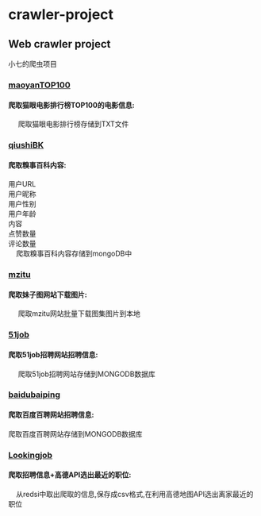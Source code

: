 # crawler-project

<h2>Web crawler project</h2>

小七的爬虫项目</br>
<h3><a href="https://github.com/xiaoqi521/crawler-project/blob/master/maoyanTOP100.py">maoyanTOP100</a></h3>
  <h4> 爬取猫眼电影排行榜TOP100的电影信息:</h4>
      爬取猫眼电影排行榜存储到TXT文件</br>
    
<h3><a href="https://github.com/xiaoqi521/crawler-project/blob/master/qiushiBK.py">qiushiBK</a></h3>
  <h4>爬取糗事百科内容:</h4>
        用户URL</br>
        用户昵称</br>
        用户性别</br>
        用户年龄</br>
        内容</br>
        点赞数量</br>
        评论数量</br>
      爬取糗事百科内容存储到mongoDB中</br>
      
<h3><a href="https://github.com/xiaoqi521/crawler-project/blob/master/mzitu.py">mzitu</a></h3>
 <h4>爬取妹子图网站下载图片:</h4>
      爬取mzitu网站批量下载图集图片到本地</br>
      
      
<h3><a href="https://github.com/xiaoqi521/crawler-project/blob/master/51job.py">51job</a></h3>
 <h4>爬取51job招聘网站招聘信息:</h4>
      爬取51job招聘网站存储到MONGODB数据库</br>
<h3><a href="https://github.com/xiaoqi521/crawler-project/blob/master/baidubaiping.py">baidubaiping</a></h3>
 <h4>爬取百度百聘网站招聘信息:</h4>
      爬取百度百聘网站存储到MONGODB数据库</br>
<h3><a href="https://github.com/xiaoqi521/crawler-project/blob/master/baidubaiping.py">Lookingjob</a></h3>
 <h4>爬取招聘信息+高德API选出最近的职位:</h4>
      从redsi中取出爬取的信息,保存成csv格式,在利用高德地图API选出离家最近的职位</br>


